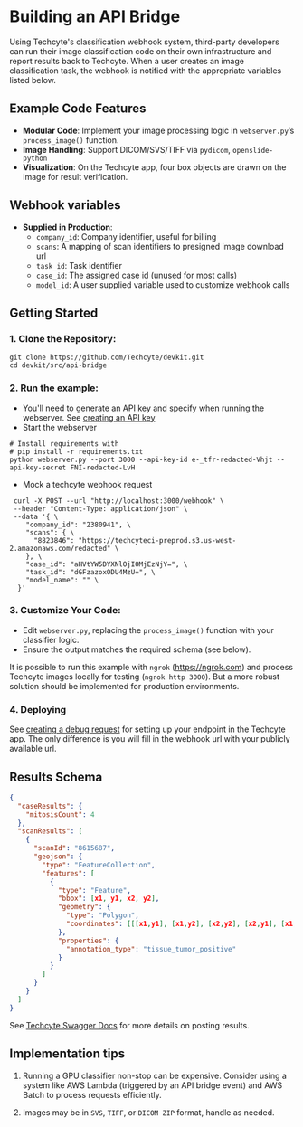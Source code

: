 # Building an API Bridge

Using Techcyte's classification webhook system, third-party developers can run their image classification code on their own infrastructure and report results back to Techcyte. When a user creates an image classification task, the webhook is notified with the appropriate variables listed below.

## Example Code Features
- **Modular Code**: Implement your image processing logic in `webserver.py`’s `process_image()` function.
- **Image Handling**: Support DICOM/SVS/TIFF via `pydicom`, `openslide-python`
- **Visualization**: On the Techcyte app, four box objects are drawn on the image for result verification.

## Webhook variables

- **Supplied in Production**:
  - `company_id`: Company identifier, useful for billing
  - `scans`: A mapping of scan identifiers to presigned image download url
  - `task_id`: Task identifier
  - `case_id`: The assigned case id (unused for most calls)
  - `model_id`: A user supplied variable used to customize webhook calls


## Getting Started

### 1. Clone the Repository:
   ```
   git clone https://github.com/Techcyte/devkit.git
   cd devkit/src/api-bridge
   ```

### 2. Run the example:

- You'll need to generate an API key and specify when running the webserver. See [creating an API key](./guides/creating-an-api-key/index.md)
- Start the webserver
```
# Install requirements with
# pip install -r requirements.txt
python webserver.py --port 3000 --api-key-id e-_tfr-redacted-Vhjt --api-key-secret FNI-redacted-LvH
```
   
- Mock a techcyte webhook request
```
 curl -X POST --url "http://localhost:3000/webhook" \  
 --header "Content-Type: application/json" \
 --data '{ \
    "company_id": "2380941", \
    "scans": { \
      "8823846": "https://techcyteci-preprod.s3.us-west-2.amazonaws.com/redacted" \
    }, \
    "case_id": "aHVtYW5DYXNlOjI0MjEzNjY=", \
    "task_id": "dGFzazoxODU4MzU=", \
    "model_name": "" \
  }'
```

### 3. Customize Your Code:
   - Edit `webserver.py`, replacing the `process_image()` function with your classifier logic.
   - Ensure the output matches the required schema (see below).


It is possible to run this example with `ngrok` (https://ngrok.com) and process Techcyte images locally for testing (`ngrok http 3000`). But a more robust solution should be implemented for production environments. 

### 4. Deploying

See [creating a debug request](guides/creating-a-debug-request/index.md) for setting up your endpoint in the Techcyte app. The only difference is you will fill in the webhook url with your publicly available url.

## Results Schema
```json
{
  "caseResults": {
    "mitosisCount": 4
  },
  "scanResults": [
    {
      "scanId": "8615687",
      "geojson": {
        "type": "FeatureCollection",
        "features": [
          {
            "type": "Feature",
            "bbox": [x1, y1, x2, y2],
            "geometry": {
              "type": "Polygon",
              "coordinates": [[[x1,y1], [x1,y2], [x2,y2], [x2,y1], [x1,y1]]]
            },
            "properties": {
              "annotation_type": "tissue_tumor_positive"
            }
          }
        ]
      }
    }
  ]
}
```

See [Techcyte Swagger Docs](https://api.app.techcyte.com/docs/#/External%20Results/ExternalResults) for more details on posting results.

## Implementation tips

1. Running a GPU classifier non-stop can be expensive. Consider using a system like AWS Lambda (triggered by an API bridge event) and AWS Batch to process requests efficiently.

2. Images may be in `SVS`, `TIFF`, or `DICOM ZIP` format, handle as needed.
